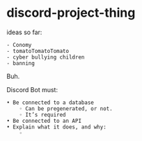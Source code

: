 # discord-project-thing

ideas so far:

    - Conomy
    - tomatoTomatoTomato
    - cyber bullying children
    - banning 



Buh.


Discord Bot must:

    • Be connected to a database
        ◦ Can be pregenerated, or not.
        ◦ It’s required
    • Be connected to an API
    • Explain what it does, and why:
        ◦ 
